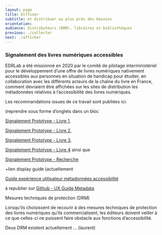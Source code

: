 ```yaml
---
layout: page
title: Diffuser
subtitle: et distribuer au plus près des besoins
orientation:
audience: distributeurs (DRM), libraires et bibliothèques
previous: ./collecter
next: ./afficher
---
```


### Signalement des livres numériques accessibles

EDRLab a été missionné en 2020 par le comité de pilotage interministériel pour le développement d’une offre de livres numériques nativement accessibles aux personnes en situation de handicap pour étudier, en collaboration avec les différents acteurs de la chaîne du livre en France, comment devraient être affichées sur les sites de distribution les métadonnées relatives à l’accessibilité des livres numériques.

Les recommandations issues de ce travail sont publiées ici.

(reprendre sous forme d’onglets dans un bloc

[Signalement Prototype - Livre 1](https://edition-accessible.github.io/signalement/protoype2/livre1.html),

[Signalement Prototype - Livre 2](https://edition-accessible.github.io/signalement/protoype2/livre2.html),

[Signalement Prototype - Livre 3](https://edition-accessible.github.io/signalement/protoype2/livre3.html),

[Signalement Prototype - Livre 4](https://edition-accessible.github.io/signalement/protoype2/livre4.html) ainsi que

[Signalement Prototype - Recherche](https://edition-accessible.github.io/signalement/protoype2/recherche.html)

+lien display guide (actuellement

[Guide expérience utilisateur métadonnées accessibilité](https://edition-accessible.github.io/signalement/Guide_experience_utilisateur_metadonnees_accessibilite.html)

à republier sur [Github - UX Guide Metadata](https://github.com/w3c/publ-a11y/blob/main/UX-Guide-Metadata/draft/principles/index.html)

Mesures techniques de protection (DRM)

Lorsqu’ils choisissent de recourir à des mesures techniques de protection des livres numériques qu’ils commercialisent, les éditeurs doivent veiller à ce que celles-ci ne puissent faire obstacle aux fonctions d’accessibilité.

Deux DRM existent actuellement … (laurent)
